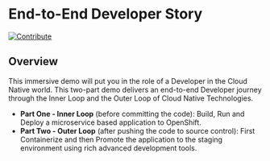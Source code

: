 # End-to-End Developer Story

[![Contribute](https://raw.githubusercontent.com/mcouliba/cloud-native-workshop/demo-mode/factory-contribute.svg)](https://codeready-workspaces.apps.cluster-faff.faff.sandbox1469.opentlc.com/f?url=https://github.com/mcouliba/cloud-native-workshop/tree/demo-mode)

## Overview

This immersive demo will put you in the role of a Developer in the Cloud Native world. This two-part demo delivers an end-to-end Developer journey through the Inner Loop and the Outer Loop of Cloud Native Technologies.
- **Part One - Inner Loop** (before committing the code): Build, Run and Deploy a microservice based application to OpenShift. 
- **Part Two - Outer Loop** (after pushing the code to source control): First Containerize and then Promote the application to the staging environment using rich advanced development tools.

